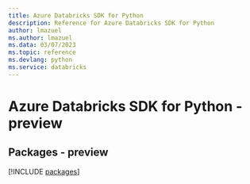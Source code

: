 ```yaml
---
title: Azure Databricks SDK for Python
description: Reference for Azure Databricks SDK for Python
author: lmazuel
ms.author: lmazuel
ms.data: 03/07/2023
ms.topic: reference
ms.devlang: python
ms.service: databricks
---
```

# Azure Databricks SDK for Python - preview
## Packages - preview
[!INCLUDE [packages](databricks-index.md)]